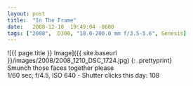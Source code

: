 ```yaml
---
layout: post
title:  "In The Frame"
date:   2008-12-10  19:49:04 -0600
tags: ["2008",  D300, "18.0-200.0 mm f/3.5-5.6", Genesis]
---
```

![{{ page.title }} Image]({{ site.baseurl }}/images/2008/2008_1210_DSC_1724.jpg)
{: .prettyprint}  
Smunch those faces together please  
1/60 sec, f/4.5, ISO 640 - Shutter clicks this day: 108